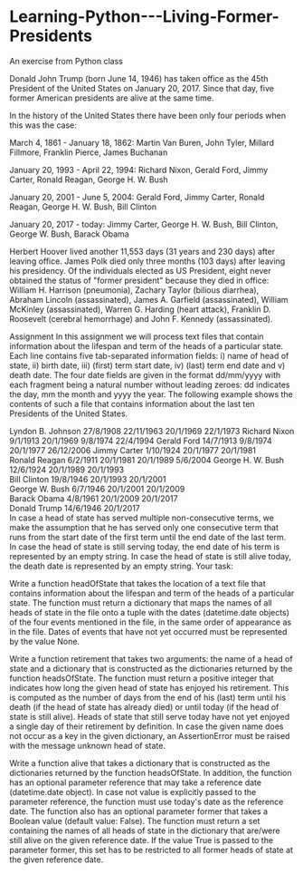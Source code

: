 # Learning-Python---Living-Former-Presidents
An exercise from Python class

Donald John Trump (born June 14, 1946) has taken office as the 45th President of the United States on January 20, 2017. Since that day, five former American presidents are alive at the same time.

In the history of the United States there have been only four periods when this was the case:

March 4, 1861 - January 18, 1862: Martin Van Buren, John Tyler, Millard Fillmore, Franklin Pierce, James Buchanan

January 20, 1993 - April 22, 1994: Richard Nixon, Gerald Ford, Jimmy Carter, Ronald Reagan, George H. W. Bush

January 20, 2001 - June 5, 2004: Gerald Ford, Jimmy Carter, Ronald Reagan, George H. W. Bush, Bill Clinton

January 20, 2017 - today: Jimmy Carter, George H. W. Bush, Bill Clinton, George W. Bush, Barack Obama

Herbert Hoover lived another 11,553 days (31 years and 230 days) after leaving office. James Polk died only three months (103 days) after leaving his presidency. Of the individuals elected as US President, eight never obtained the status of "former president" because they died in office: William H. Harrison (pneumonia), Zachary Taylor (bilious diarrhea), Abraham Lincoln (assassinated), James A. Garfield (assassinated), William McKinley (assassinated), Warren G. Harding (heart attack), Franklin D. Roosevelt (cerebral hemorrhage) and John F. Kennedy (assassinated).

Assignment
In this assignment we will process text files that contain information about the lifespan and term of the heads of a particular state. Each line contains five tab-separated information fields: i) name of head of state, ii) birth date, iii) (first) term start date, iv) (last) term end date and v) death date. The four date fields are given in the format dd/mm/yyyy with each fragment being a natural number without leading zeroes: dd indicates the day, mm the month and yyyy the year. The following example shows the contents of such a file that contains information about the last ten Presidents of the United States.

Lyndon B. Johnson	27/8/1908	22/11/1963	20/1/1969	22/1/1973
Richard Nixon	9/1/1913	20/1/1969	9/8/1974	22/4/1994
Gerald Ford	14/7/1913	9/8/1974	20/1/1977	26/12/2006
Jimmy Carter	1/10/1924	20/1/1977	20/1/1981	
Ronald Reagan	6/2/1911	20/1/1981	20/1/1989	5/6/2004
George H. W. Bush	12/6/1924	20/1/1989	20/1/1993	
Bill Clinton	19/8/1946	20/1/1993	20/1/2001	
George W. Bush	6/7/1946	20/1/2001	20/1/2009	
Barack Obama	4/8/1961	20/1/2009	20/1/2017	
Donald Trump	14/6/1946	20/1/2017		
In case a head of state has served multiple non-consecutive terms, we make the assumption that he has served only one consecutive term that runs from the start date of the first term until the end date of the last term. In case the head of state is still serving today, the end date of his term is represented by an empty string. In case the head of state is still alive today, the death date is represented by an empty string. Your task:

Write a function headOfState that takes the location of a text file that contains information about the lifespan and term of the heads of a particular state. The function must return a dictionary that maps the names of all heads of state in the file onto a tuple with the dates (datetime.date objects) of the four events mentioned in the file, in the same order of appearance as in the file. Dates of events that have not yet occurred must be represented by the value None.

Write a function retirement that takes two arguments: the name of a head of state and a dictionary that is constructed as the dictionaries returned by the function headsOfState. The function must return a positive integer that indicates how long the given head of state has enjoyed his retirement. This is computed as the number of days from the end of his (last) term until his death (if the head of state has already died) or until today (if the head of state is still alive). Heads of state that still serve today have not yet enjoyed a single day of their retirement by definition. In case the given name does not occur as a key in the given dictionary, an AssertionError must be raised with the message unknown head of state.

Write a function alive that takes a dictionary that is constructed as the dictionaries returned by the function headsOfState. In addition, the function has an optional parameter reference that may take a reference date (datetime.date object). In case not value is explicitly passed to the parameter reference, the function must use today's date as the reference date. The function also has an optional parameter former that takes a Boolean value (default value: False). The function must return a set containing the names of all heads of state in the dictionary that are/were still alive on the given reference date. If the value True is passed to the parameter former, this set has to be restricted to all former heads of state at the given reference date.
